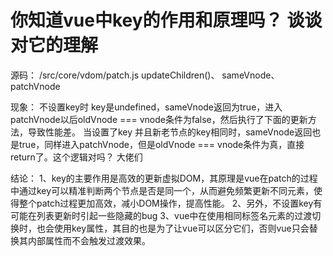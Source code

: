 # 你知道vue中key的作用和原理吗？ 谈谈对它的理解
 源码： /src/core/vdom/patch.js  updateChildren()、 sameVnode、 patchVnode

 现象： 
 不设置key时 key是undefined，sameVnode返回为true，进入patchVnode以后oldVnode === vnode条件为false，然后执行了下面的更新方法，导致性能差。
 当设置了key 并且新老节点的key相同时，sameVnode返回也是true，同样进入patchVnode，但是oldVnode === vnode条件为真，直接return了。这个逻辑对吗？ 大佬们

结论：
1、key的主要作用是高效的更新虚拟DOM，其原理是vue在patch的过程中通过key可以精准判断两个节点是否是同一个，从而避免频繁更新不同元素，使得整个patch过程更加高效，减小DOM操作，提高性能。
2、另外，不设置key有可能在列表更新时引起一些隐藏的bug
3、vue中在使用相同标签名元素的过渡切换时，也会使用key属性，其目的也是为了让vue可以区分它们，否则vue只会替换其内部属性而不会触发过渡效果。